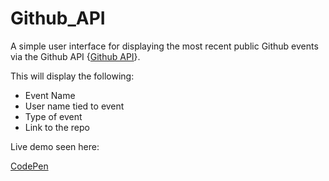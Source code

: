 # Github_API

A simple user interface for displaying the most recent public Github events via the Github API {[Github API](https://api.github.com/events)}.

This will display the following:
* Event Name
* User name tied to event
* Type of event
* Link to the repo

Live demo seen here:

[CodePen](https://m-catha.github.io/Github_API/)
